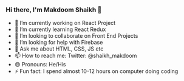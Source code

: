 ### Hi there, I'm Makdoom Shaikh 👋

- 🔭 I’m currently working on React Project
- 🌱 I’m currently learning React Redux
- 👯 I’m looking to collaborate on Front End Projects
- 🤔 I’m looking for help with Firebase
- 💬 Ask me about HTML, CSS, JS etc
- 📫 How to reach me: Twitter: @shaikh_makdoom 
- 😄 Pronouns: He/His
- ⚡ Fun fact: I spend almost 10-12 hours on computer doing coding

